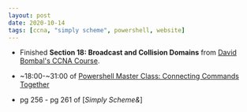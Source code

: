 ```yaml
---
layout: post
date: 2020-10-14
tags: [ccna, "simply scheme", powershell, website]
---
```


- Finished **Section 18: Broadcast and Collision Domains** from [David Bombal's CCNA Course](https://www.udemy.com/course/complete-networking-fundamentals-course-ccna-start).
  
- ~18:00-~31:00 of [Powershell Master Class: Connecting Commands Together](https://www.youtube.com/watch?v=K_LsLq5yGgk&t=1245s&ab_channel=JohnSavill)

- pg 256 - pg 261 of [*Simply Scheme&*]
